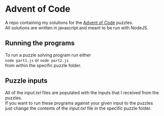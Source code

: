 # Advent of Code

A repo containing my solutions for the [Advent of Code](https://adventofcode.com/) puzzles.   
All solutions are written in javascript and meant to be run with NodeJS.

## Running the programs
To run a puzzle solving program run either  
`node part1.js` or `node part2.js`  
from within the specific puzzle folder.

## Puzzle inputs
All of the *input.txt* files are populated with the inputs that I received from the puzzles.  
If you want to run these programs against your given input to the puzzles just change the contents of the *input.txt* file in the specific puzzle folder.
